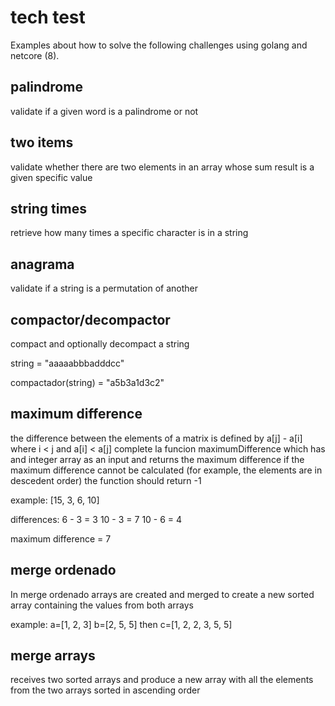 # tech test

Examples about how to solve the following challenges using golang and netcore (8).

## palindrome

validate if a given word is a palindrome or not

## two items 

validate whether there are two elements in an array whose sum result is a given specific value

## string times

retrieve how many times a specific character is in a string
 
## anagrama

validate if a string is a permutation of another

## compactor/decompactor

compact and optionally decompact a string

string = "aaaaabbbadddcc"

compactador(string) = "a5b3a1d3c2"

## maximum difference

the difference between the elements of a matrix is defined by a[j] - a[i] where i < j and a[i] < a[j]
complete la funcion maximumDifference which has and integer array as an input and returns the maximum difference
if the maximum difference cannot be calculated (for example, the elements are in descedent order) the function should return -1

example: [15, 3, 6, 10]

differences: 
6 - 3 = 3
10 - 3 = 7
10 - 6 = 4

maximum difference = 7

## merge ordenado

In merge ordenado arrays are created and merged to create a new sorted array containing the values from both arrays

example: a=[1, 2, 3] b=[2, 5, 5] then c=[1, 2, 2, 3, 5, 5]

## merge arrays

receives two sorted arrays and produce a new array with all the elements from the two arrays sorted in ascending order
